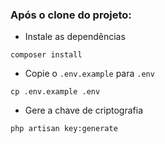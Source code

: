 ### Após o clone do projeto:

* Instale as dependências
```shell
composer install
```

* Copie o `.env.example` para `.env`
```shell
cp .env.example .env
```

* Gere a chave de criptografia
```shell
php artisan key:generate
```
